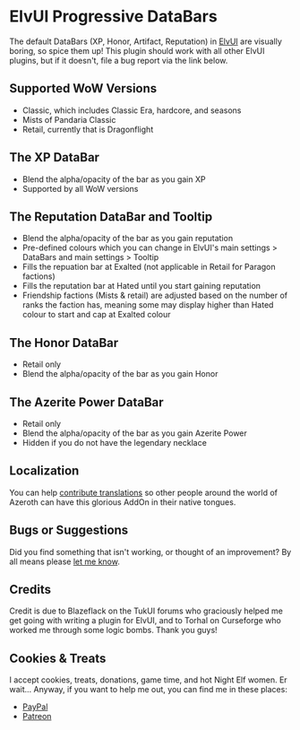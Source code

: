 # ElvUI Progressive DataBars
The default DataBars (XP, Honor, Artifact, Reputation) in [ElvUI](https://www.tukui.org/) are visually boring, so spice them up! This plugin should work with all other ElvUI plugins, but if it doesn't, file a bug report via the link below.

## Supported WoW Versions

- Classic, which includes Classic Era, hardcore, and seasons
- Mists of Pandaria Classic
- Retail, currently that is Dragonflight

## The XP DataBar

- Blend the alpha/opacity of the bar as you gain XP
- Supported by all WoW versions

## The Reputation DataBar and Tooltip

- Blend the alpha/opacity of the bar as you gain reputation
- Pre-defined colours which you can change in ElvUI's main settings > DataBars and main settings > Tooltip
- Fills the repuation bar at Exalted (not applicable in Retail for Paragon factions)
- Fills the reputation bar at Hated until you start gaining reputation
- Friendship factions (Mists & retail) are adjusted based on the number of ranks the faction has, meaning some may display higher than Hated colour to start and cap at Exalted colour

## The Honor DataBar

- Retail only
- Blend the alpha/opacity of the bar as you gain Honor

## The Azerite Power DataBar

- Retail only
- Blend the alpha/opacity of the bar as you gain Azerite Power
- Hidden if you do not have the legendary necklace

## Localization
You can help [contribute translations](https://legacy.curseforge.com/wow/addons/elvui-progressive-databars-colors/localization) so other people around the world of Azeroth can have this glorious AddOn in their native tongues.

## Bugs or Suggestions
Did you find something that isn't working, or thought of an improvement? By all means please [let me know](https://github.com/Myrroddin/elvui_progressive_databars_colours/issues).

## Credits
Credit is due to Blazeflack on the TukUI forums who graciously helped me get going with writing a plugin for ElvUI, and to Torhal on Curseforge who worked me through some logic bombs. Thank you guys!

## Cookies & Treats
I accept cookies, treats, donations, game time, and hot Night Elf women. Er wait... Anyway, if you want to help me out, you can find me in these places:

- [PayPal](https://www.paypal.com/paypalme/PVandersypen)
- [Patreon](https://www.patreon.com/Myrroddin)